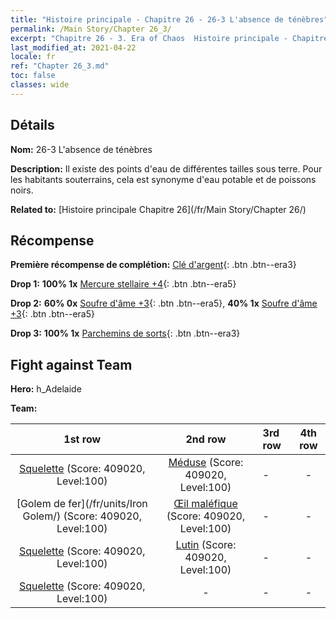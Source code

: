 ```yaml
---
title: "Histoire principale - Chapitre 26 - 26-3 L'absence de ténèbres"
permalink: /Main Story/Chapter 26_3/
excerpt: "Chapitre 26 - 3. Era of Chaos  Histoire principale - Chapitre 26_3. 26-3 L'absence de ténèbres"
last_modified_at: 2021-04-22
locale: fr
ref: "Chapter 26_3.md"
toc: false
classes: wide
---
```


## Détails

 **Nom:** 26-3 L'absence de ténèbres

 **Description:** Il existe des points d'eau de différentes tailles sous terre. Pour les habitants souterrains, cela est synonyme d'eau potable et de poissons noirs.

 **Related to:** [Histoire principale Chapitre 26](/fr/Main Story/Chapter 26/)

## Récompense

 **Première récompense de complétion:** [Clé d'argent](/ItemsFR/con_693/){: .btn .btn--era3}

 **Drop 1:** **100% 1x** [Mercure stellaire +4](/ItemsFR/mat_91/){: .btn .btn--era5}

 **Drop 2:** **60% 0x** [Soufre d'âme +3](/ItemsFR/mat_85/){: .btn .btn--era5}, **40% 1x** [Soufre d'âme +3](/ItemsFR/mat_85/){: .btn .btn--era5}

 **Drop 3:** **100% 1x** [Parchemins de sorts](/ItemsFR/con_694/){: .btn .btn--era3}


## Fight against Team
 **Hero:** h_Adelaide

 **Team:**


  | 1st row | 2nd row | 3rd row | 4th row |
  |:----:|:----:|:----|:----:|
  | [Squelette](/fr/units/Skeleton/) (Score: 409020, Level:100)  | [Méduse](/fr/units/Medusa/) (Score: 409020, Level:100)  | - | - |
  | [Golem de fer](/fr/units/Iron Golem/) (Score: 409020, Level:100)  | [Œil maléfique](/fr/units/Beholder/) (Score: 409020, Level:100)  | - | - |
  | [Squelette](/fr/units/Skeleton/) (Score: 409020, Level:100)  | [Lutin](/fr/units/Gremlin/) (Score: 409020, Level:100)  | - | - |
  | [Squelette](/fr/units/Skeleton/) (Score: 409020, Level:100)  | - | - | - |


